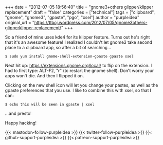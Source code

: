 +++
date = "2012-07-05 18:56:40"
title = "gnome3+others glipper/klipper replacement"
draft = "false"
categories = ["technical"]
tags = ["clipboard", "gnome", "gnome3", "gpaste", "pgo", "xsel"]
author = "purpleidea"
original_url = "https://ttboj.wordpress.com/2012/07/05/gnome3others-glipperklipper-replacement/"
+++

So a friend of mine uses kde4 for its klipper feature. Turns out he's right that it's an awesome feature! I realized I couldn't let gnome3 take second place to a clipboard app, so after a bit of searching...
```
$ sudo yum install gnome-shell-extension-gpaste gpaste xsel
```
Next hit up: <a href="https://extensions.gnome.org/local/">https://extensions.gnome.org/local/</a> to flip on the extension. I had to first type: ALT-F2, "r" (to restart the gnome shell). Don't worry your apps won't die. And then I flipped it on.

Clicking on the new shell icon will let you change your pastes, as well as the gpaste preferences that you use. I like to combine this with xsel, so that I can:
```
$ echo this will be seen in gpaste | xsel
```
...and presto!

Happy hacking!

{{< mastodon-follow-purpleidea >}}
{{< twitter-follow-purpleidea >}}
{{< github-support-purpleidea >}}
{{< patreon-support-purpleidea >}}
